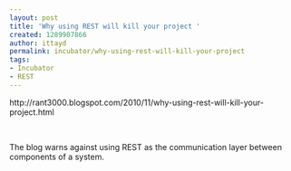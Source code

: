 ```yaml
---
layout: post
title: 'Why using REST will kill your project '
created: 1289907866
author: ittayd
permalink: incubator/why-using-rest-will-kill-your-project
tags:
- Incubator
- REST
---
```

<p>http://rant3000.blogspot.com/2010/11/why-using-rest-will-kill-your-project.html</p>
<p>&nbsp;</p>
<p>The blog warns against using REST&nbsp;as the communication layer between components of a system. </p>
